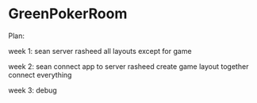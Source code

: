 # GreenPokerRoom

Plan:

week 1:
sean server
rasheed all layouts except for game

week 2:
sean connect app to server
rasheed create game layout
together connect everything

week 3: debug
